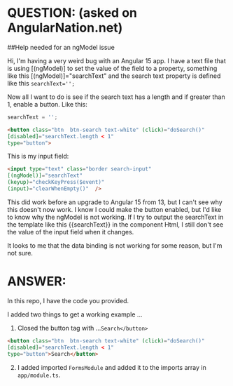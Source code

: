 # QUESTION: (asked on AngularNation.net)

##Help needed for an ngModel issue

Hi, I'm having a very weird bug with an Angular 15 app. I have a text file that is using  [(ngModel)] to set the value of the field to a property, something like this [(ngModel)]="searchText" and the search text property is defined like this `searchText='';`

Now all I want to do is see if the search text has a length and if greater than 1, enable a button. Like this:

```ts
searchText = '';
```

```html
<button class="btn  btn-search text-white" (click)="doSearch()"     
[disabled]="searchText.length < 1"    
type="button">
```

This is my input field:

```html
<input type="text" class="border search-input"  
[(ngModel)]="searchText"     
(keyup)="checkKeyPress($event)"    
(input)="clearWhenEmpty()"  />
```

This did work before an upgrade to Angular 15 from 13, but I can't see why this doesn't now work. I know I could make the button enabled, but I'd like to know why the ngModel is not working. If I try to output the searchText in the template like this {{searchText}} in the component Html, I still don't see the value of the input field when it changes.

It looks to me that the data binding is not working for some reason, but I'm not sure.

# ANSWER: 

In this repo, I have the code you provided.

I added two things to get a working example ...

1. Closed the button tag with ...`Search</button>`

```html
<button class="btn  btn-search text-white" (click)="doSearch()"     
[disabled]="searchText.length < 1"    
type="button">Search</button>
```

2. I added imported `FormsModule` and added it to the  imports array in `app/module.ts`.